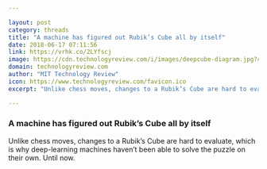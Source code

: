 ```yaml
---

layout: post
category: threads
title: "A machine has figured out Rubik’s Cube all by itself"
date: 2018-06-17 07:11:56
link: https://vrhk.co/2LYfscj
image: https://cdn.technologyreview.com/i/images/deepcube-diagram.jpg?cx=0&cy=43&cw=471&ch=264&sw=1200
domain: technologyreview.com
author: "MIT Technology Review"
icon: https://www.technologyreview.com/favicon.ico
excerpt: "Unlike chess moves, changes to a Rubik’s Cube are hard to evaluate, which is why deep-learning machines haven’t been able to solve the puzzle on their own. Until now."

---
```


### A machine has figured out Rubik’s Cube all by itself

Unlike chess moves, changes to a Rubik’s Cube are hard to evaluate, which is why deep-learning machines haven’t been able to solve the puzzle on their own. Until now.
